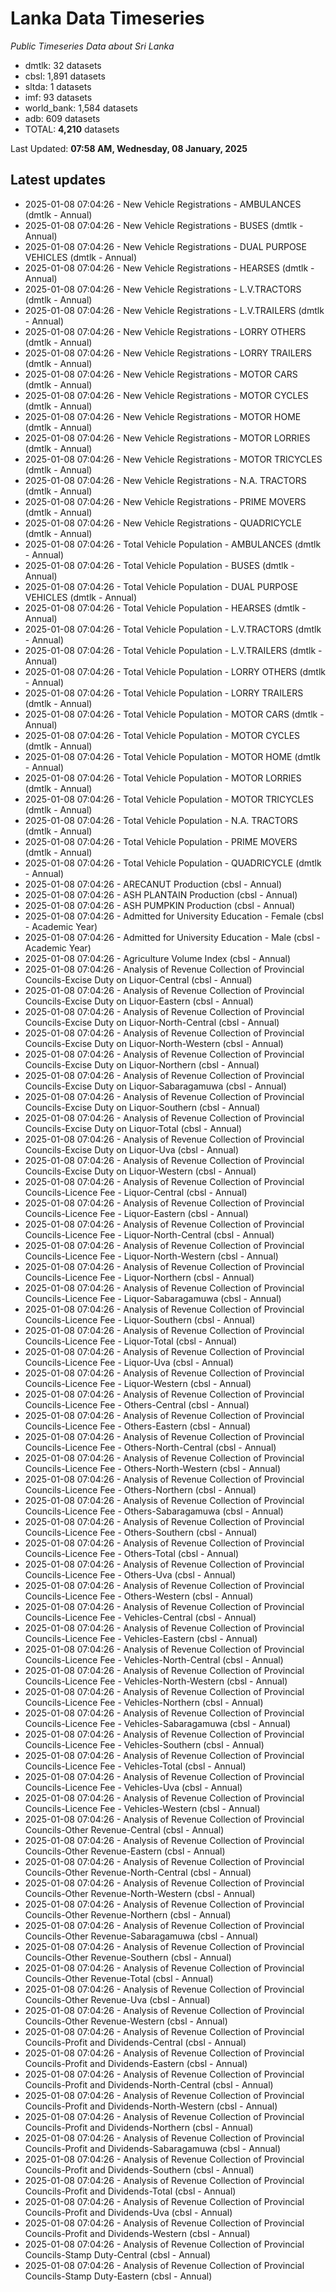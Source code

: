 # Lanka Data Timeseries
*Public Timeseries Data about Sri Lanka*

* dmtlk: 32 datasets
* cbsl: 1,891 datasets
* sltda: 1 datasets
* imf: 93 datasets
* world_bank: 1,584 datasets
* adb: 609 datasets
* TOTAL: **4,210** datasets

Last Updated: **07:58 AM, Wednesday, 08 January, 2025**

## Latest updates

* 2025-01-08 07:04:26 - New Vehicle Registrations - AMBULANCES (dmtlk - Annual)
* 2025-01-08 07:04:26 - New Vehicle Registrations - BUSES (dmtlk - Annual)
* 2025-01-08 07:04:26 - New Vehicle Registrations - DUAL PURPOSE VEHICLES (dmtlk - Annual)
* 2025-01-08 07:04:26 - New Vehicle Registrations - HEARSES (dmtlk - Annual)
* 2025-01-08 07:04:26 - New Vehicle Registrations - L.V.TRACTORS (dmtlk - Annual)
* 2025-01-08 07:04:26 - New Vehicle Registrations - L.V.TRAILERS (dmtlk - Annual)
* 2025-01-08 07:04:26 - New Vehicle Registrations - LORRY OTHERS (dmtlk - Annual)
* 2025-01-08 07:04:26 - New Vehicle Registrations - LORRY TRAILERS (dmtlk - Annual)
* 2025-01-08 07:04:26 - New Vehicle Registrations - MOTOR CARS (dmtlk - Annual)
* 2025-01-08 07:04:26 - New Vehicle Registrations - MOTOR CYCLES (dmtlk - Annual)
* 2025-01-08 07:04:26 - New Vehicle Registrations - MOTOR HOME (dmtlk - Annual)
* 2025-01-08 07:04:26 - New Vehicle Registrations - MOTOR LORRIES (dmtlk - Annual)
* 2025-01-08 07:04:26 - New Vehicle Registrations - MOTOR TRICYCLES (dmtlk - Annual)
* 2025-01-08 07:04:26 - New Vehicle Registrations - N.A. TRACTORS (dmtlk - Annual)
* 2025-01-08 07:04:26 - New Vehicle Registrations - PRIME MOVERS (dmtlk - Annual)
* 2025-01-08 07:04:26 - New Vehicle Registrations - QUADRICYCLE (dmtlk - Annual)
* 2025-01-08 07:04:26 - Total Vehicle Population - AMBULANCES (dmtlk - Annual)
* 2025-01-08 07:04:26 - Total Vehicle Population - BUSES (dmtlk - Annual)
* 2025-01-08 07:04:26 - Total Vehicle Population - DUAL PURPOSE VEHICLES (dmtlk - Annual)
* 2025-01-08 07:04:26 - Total Vehicle Population - HEARSES (dmtlk - Annual)
* 2025-01-08 07:04:26 - Total Vehicle Population - L.V.TRACTORS (dmtlk - Annual)
* 2025-01-08 07:04:26 - Total Vehicle Population - L.V.TRAILERS (dmtlk - Annual)
* 2025-01-08 07:04:26 - Total Vehicle Population - LORRY OTHERS (dmtlk - Annual)
* 2025-01-08 07:04:26 - Total Vehicle Population - LORRY TRAILERS (dmtlk - Annual)
* 2025-01-08 07:04:26 - Total Vehicle Population - MOTOR CARS (dmtlk - Annual)
* 2025-01-08 07:04:26 - Total Vehicle Population - MOTOR CYCLES (dmtlk - Annual)
* 2025-01-08 07:04:26 - Total Vehicle Population - MOTOR HOME (dmtlk - Annual)
* 2025-01-08 07:04:26 - Total Vehicle Population - MOTOR LORRIES (dmtlk - Annual)
* 2025-01-08 07:04:26 - Total Vehicle Population - MOTOR TRICYCLES (dmtlk - Annual)
* 2025-01-08 07:04:26 - Total Vehicle Population - N.A. TRACTORS (dmtlk - Annual)
* 2025-01-08 07:04:26 - Total Vehicle Population - PRIME MOVERS (dmtlk - Annual)
* 2025-01-08 07:04:26 - Total Vehicle Population - QUADRICYCLE (dmtlk - Annual)
* 2025-01-08 07:04:26 - ARECANUT Production (cbsl - Annual)
* 2025-01-08 07:04:26 - ASH PLANTAIN Production (cbsl - Annual)
* 2025-01-08 07:04:26 - ASH PUMPKIN Production (cbsl - Annual)
* 2025-01-08 07:04:26 - Admitted for University Education - Female (cbsl - Academic Year)
* 2025-01-08 07:04:26 - Admitted for University Education - Male (cbsl - Academic Year)
* 2025-01-08 07:04:26 - Agriculture Volume Index (cbsl - Annual)
* 2025-01-08 07:04:26 - Analysis of Revenue Collection of Provincial Councils-Excise Duty on Liquor-Central (cbsl - Annual)
* 2025-01-08 07:04:26 - Analysis of Revenue Collection of Provincial Councils-Excise Duty on Liquor-Eastern (cbsl - Annual)
* 2025-01-08 07:04:26 - Analysis of Revenue Collection of Provincial Councils-Excise Duty on Liquor-North-Central (cbsl - Annual)
* 2025-01-08 07:04:26 - Analysis of Revenue Collection of Provincial Councils-Excise Duty on Liquor-North-Western (cbsl - Annual)
* 2025-01-08 07:04:26 - Analysis of Revenue Collection of Provincial Councils-Excise Duty on Liquor-Northern (cbsl - Annual)
* 2025-01-08 07:04:26 - Analysis of Revenue Collection of Provincial Councils-Excise Duty on Liquor-Sabaragamuwa (cbsl - Annual)
* 2025-01-08 07:04:26 - Analysis of Revenue Collection of Provincial Councils-Excise Duty on Liquor-Southern (cbsl - Annual)
* 2025-01-08 07:04:26 - Analysis of Revenue Collection of Provincial Councils-Excise Duty on Liquor-Total (cbsl - Annual)
* 2025-01-08 07:04:26 - Analysis of Revenue Collection of Provincial Councils-Excise Duty on Liquor-Uva (cbsl - Annual)
* 2025-01-08 07:04:26 - Analysis of Revenue Collection of Provincial Councils-Excise Duty on Liquor-Western (cbsl - Annual)
* 2025-01-08 07:04:26 - Analysis of Revenue Collection of Provincial Councils-Licence Fee - Liquor-Central (cbsl - Annual)
* 2025-01-08 07:04:26 - Analysis of Revenue Collection of Provincial Councils-Licence Fee - Liquor-Eastern (cbsl - Annual)
* 2025-01-08 07:04:26 - Analysis of Revenue Collection of Provincial Councils-Licence Fee - Liquor-North-Central (cbsl - Annual)
* 2025-01-08 07:04:26 - Analysis of Revenue Collection of Provincial Councils-Licence Fee - Liquor-North-Western (cbsl - Annual)
* 2025-01-08 07:04:26 - Analysis of Revenue Collection of Provincial Councils-Licence Fee - Liquor-Northern (cbsl - Annual)
* 2025-01-08 07:04:26 - Analysis of Revenue Collection of Provincial Councils-Licence Fee - Liquor-Sabaragamuwa (cbsl - Annual)
* 2025-01-08 07:04:26 - Analysis of Revenue Collection of Provincial Councils-Licence Fee - Liquor-Southern (cbsl - Annual)
* 2025-01-08 07:04:26 - Analysis of Revenue Collection of Provincial Councils-Licence Fee - Liquor-Total (cbsl - Annual)
* 2025-01-08 07:04:26 - Analysis of Revenue Collection of Provincial Councils-Licence Fee - Liquor-Uva (cbsl - Annual)
* 2025-01-08 07:04:26 - Analysis of Revenue Collection of Provincial Councils-Licence Fee - Liquor-Western (cbsl - Annual)
* 2025-01-08 07:04:26 - Analysis of Revenue Collection of Provincial Councils-Licence Fee - Others-Central (cbsl - Annual)
* 2025-01-08 07:04:26 - Analysis of Revenue Collection of Provincial Councils-Licence Fee - Others-Eastern (cbsl - Annual)
* 2025-01-08 07:04:26 - Analysis of Revenue Collection of Provincial Councils-Licence Fee - Others-North-Central (cbsl - Annual)
* 2025-01-08 07:04:26 - Analysis of Revenue Collection of Provincial Councils-Licence Fee - Others-North-Western (cbsl - Annual)
* 2025-01-08 07:04:26 - Analysis of Revenue Collection of Provincial Councils-Licence Fee - Others-Northern (cbsl - Annual)
* 2025-01-08 07:04:26 - Analysis of Revenue Collection of Provincial Councils-Licence Fee - Others-Sabaragamuwa (cbsl - Annual)
* 2025-01-08 07:04:26 - Analysis of Revenue Collection of Provincial Councils-Licence Fee - Others-Southern (cbsl - Annual)
* 2025-01-08 07:04:26 - Analysis of Revenue Collection of Provincial Councils-Licence Fee - Others-Total (cbsl - Annual)
* 2025-01-08 07:04:26 - Analysis of Revenue Collection of Provincial Councils-Licence Fee - Others-Uva (cbsl - Annual)
* 2025-01-08 07:04:26 - Analysis of Revenue Collection of Provincial Councils-Licence Fee - Others-Western (cbsl - Annual)
* 2025-01-08 07:04:26 - Analysis of Revenue Collection of Provincial Councils-Licence Fee - Vehicles-Central (cbsl - Annual)
* 2025-01-08 07:04:26 - Analysis of Revenue Collection of Provincial Councils-Licence Fee - Vehicles-Eastern (cbsl - Annual)
* 2025-01-08 07:04:26 - Analysis of Revenue Collection of Provincial Councils-Licence Fee - Vehicles-North-Central (cbsl - Annual)
* 2025-01-08 07:04:26 - Analysis of Revenue Collection of Provincial Councils-Licence Fee - Vehicles-North-Western (cbsl - Annual)
* 2025-01-08 07:04:26 - Analysis of Revenue Collection of Provincial Councils-Licence Fee - Vehicles-Northern (cbsl - Annual)
* 2025-01-08 07:04:26 - Analysis of Revenue Collection of Provincial Councils-Licence Fee - Vehicles-Sabaragamuwa (cbsl - Annual)
* 2025-01-08 07:04:26 - Analysis of Revenue Collection of Provincial Councils-Licence Fee - Vehicles-Southern (cbsl - Annual)
* 2025-01-08 07:04:26 - Analysis of Revenue Collection of Provincial Councils-Licence Fee - Vehicles-Total (cbsl - Annual)
* 2025-01-08 07:04:26 - Analysis of Revenue Collection of Provincial Councils-Licence Fee - Vehicles-Uva (cbsl - Annual)
* 2025-01-08 07:04:26 - Analysis of Revenue Collection of Provincial Councils-Licence Fee - Vehicles-Western (cbsl - Annual)
* 2025-01-08 07:04:26 - Analysis of Revenue Collection of Provincial Councils-Other Revenue-Central (cbsl - Annual)
* 2025-01-08 07:04:26 - Analysis of Revenue Collection of Provincial Councils-Other Revenue-Eastern (cbsl - Annual)
* 2025-01-08 07:04:26 - Analysis of Revenue Collection of Provincial Councils-Other Revenue-North-Central (cbsl - Annual)
* 2025-01-08 07:04:26 - Analysis of Revenue Collection of Provincial Councils-Other Revenue-North-Western (cbsl - Annual)
* 2025-01-08 07:04:26 - Analysis of Revenue Collection of Provincial Councils-Other Revenue-Northern (cbsl - Annual)
* 2025-01-08 07:04:26 - Analysis of Revenue Collection of Provincial Councils-Other Revenue-Sabaragamuwa (cbsl - Annual)
* 2025-01-08 07:04:26 - Analysis of Revenue Collection of Provincial Councils-Other Revenue-Southern (cbsl - Annual)
* 2025-01-08 07:04:26 - Analysis of Revenue Collection of Provincial Councils-Other Revenue-Total (cbsl - Annual)
* 2025-01-08 07:04:26 - Analysis of Revenue Collection of Provincial Councils-Other Revenue-Uva (cbsl - Annual)
* 2025-01-08 07:04:26 - Analysis of Revenue Collection of Provincial Councils-Other Revenue-Western (cbsl - Annual)
* 2025-01-08 07:04:26 - Analysis of Revenue Collection of Provincial Councils-Profit and Dividends-Central (cbsl - Annual)
* 2025-01-08 07:04:26 - Analysis of Revenue Collection of Provincial Councils-Profit and Dividends-Eastern (cbsl - Annual)
* 2025-01-08 07:04:26 - Analysis of Revenue Collection of Provincial Councils-Profit and Dividends-North-Central (cbsl - Annual)
* 2025-01-08 07:04:26 - Analysis of Revenue Collection of Provincial Councils-Profit and Dividends-North-Western (cbsl - Annual)
* 2025-01-08 07:04:26 - Analysis of Revenue Collection of Provincial Councils-Profit and Dividends-Northern (cbsl - Annual)
* 2025-01-08 07:04:26 - Analysis of Revenue Collection of Provincial Councils-Profit and Dividends-Sabaragamuwa (cbsl - Annual)
* 2025-01-08 07:04:26 - Analysis of Revenue Collection of Provincial Councils-Profit and Dividends-Southern (cbsl - Annual)
* 2025-01-08 07:04:26 - Analysis of Revenue Collection of Provincial Councils-Profit and Dividends-Total (cbsl - Annual)
* 2025-01-08 07:04:26 - Analysis of Revenue Collection of Provincial Councils-Profit and Dividends-Uva (cbsl - Annual)
* 2025-01-08 07:04:26 - Analysis of Revenue Collection of Provincial Councils-Profit and Dividends-Western (cbsl - Annual)
* 2025-01-08 07:04:26 - Analysis of Revenue Collection of Provincial Councils-Stamp Duty-Central (cbsl - Annual)
* 2025-01-08 07:04:26 - Analysis of Revenue Collection of Provincial Councils-Stamp Duty-Eastern (cbsl - Annual)
